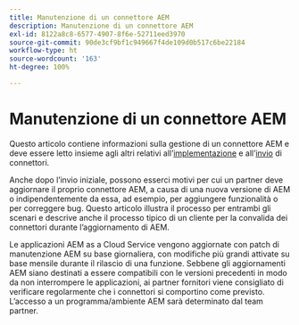```yaml
---
title: Manutenzione di un connettore AEM
description: Manutenzione di un connettore AEM
exl-id: 8122a8c8-6577-4907-8f6e-52711eed3970
source-git-commit: 90de3cf9bf1c949667f4de109d0b517c6be22184
workflow-type: ht
source-wordcount: '163'
ht-degree: 100%

---
```


Manutenzione di un connettore AEM
============================

Questo articolo contiene informazioni sulla gestione di un connettore AEM e deve essere letto insieme agli altri relativi all’[implementazione](implement.md) e all’[invio](submit.md) di connettori.

Anche dopo l’invio iniziale, possono esserci motivi per cui un partner deve aggiornare il proprio connettore AEM, a causa di una nuova versione di AEM o indipendentemente da essa, ad esempio, per aggiungere funzionalità o per correggere bug. Questo articolo illustra il processo per entrambi gli scenari e descrive anche il processo tipico di un cliente per la convalida dei connettori durante l’aggiornamento di AEM.

Le applicazioni AEM as a Cloud Service vengono aggiornate con patch di manutenzione AEM su base giornaliera, con modifiche più grandi attivate su base mensile durante il rilascio di una funzione. Sebbene gli aggiornamenti AEM siano destinati a essere compatibili con le versioni precedenti in modo da non interrompere le applicazioni, ai partner fornitori viene consigliato di verificare regolarmente che i connettori si comportino come previsto. L’accesso a un programma/ambiente AEM sarà determinato dal team partner.
